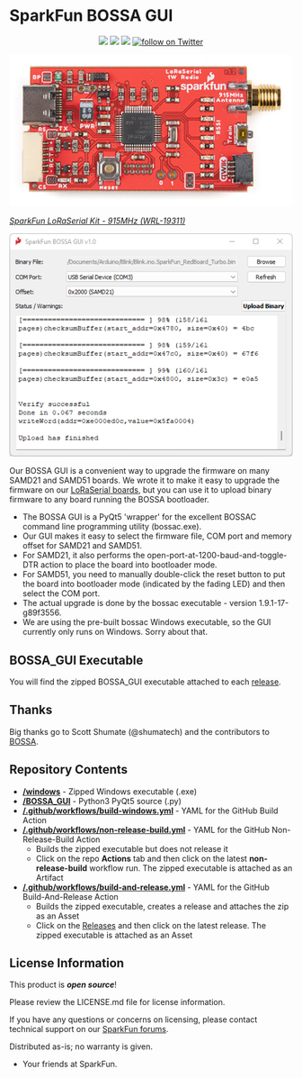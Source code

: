 # SparkFun BOSSA GUI

<p align="center">
  <a href="https://github.com/sparkfun/SparkFun_BOSSA_GUI/issues" alt="Issues">
    <img src="https://img.shields.io/github/issues/sparkfun/SparkFun_BOSSA_GUI.svg" /></a>
  <a href="https://github.com/sparkfun/SparkFun_BOSSA_GUI/actions" alt="Actions">
    <img src="https://github.com/sparkfun/SparkFun_BOSSA_GUI/actions/workflows/build-and-release.yml/badge.svg" /></a>
  <a href="https://github.com/sparkfun/SparkFun_BOSSA_GUI/blob/main/LICENSE.md" alt="License">
    <img src="https://img.shields.io/badge/license-CC%20BY--SA%204.0-EF9421.svg" /></a>
  <a href="https://twitter.com/intent/follow?screen_name=sparkfun">
    <img src="https://img.shields.io/twitter/follow/sparkfun.svg?style=social&logo=twitter" alt="follow on Twitter"></a>
</p>

[![SparkFun LoRaSerial Kit - 915MHz](./img/SparkFun_LoRaSerial_Kit.png)](https://www.sparkfun.com/products/19311)

*[SparkFun LoRaSerial Kit - 915MHz (WRL-19311)](https://www.sparkfun.com/products/19311)*

![BOSSA GUI](./img/BOSSA_GUI.png)

Our BOSSA GUI is a convenient way to upgrade the firmware on many SAMD21 and SAMD51 boards. We wrote it to make it easy to upgrade the firmware on our
[LoRaSerial boards](https://www.sparkfun.com/products/19311), but you can use it to upload binary firmware to any board running the BOSSA bootloader.

* The BOSSA GUI is a PyQt5 'wrapper' for the excellent BOSSAC command line programming utility (bossac.exe).
* Our GUI makes it easy to select the firmware file, COM port and memory offset for SAMD21 and SAMD51.
* For SAMD21, it also performs the open-port-at-1200-baud-and-toggle-DTR action to place the board into bootloader mode.
* For SAMD51, you need to manually double-click the reset button to put the board into bootloader mode (indicated by the fading LED) and then select the COM port.
* The actual upgrade is done by the bossac executable - version 1.9.1-17-g89f3556.
* We are using the pre-built bossac Windows executable, so the GUI currently only runs on Windows. Sorry about that.

## BOSSA_GUI Executable

You will find the zipped BOSSA_GUI executable attached to each [release](https://github.com/sparkfun/SparkFun_BOSSA_GUI/releases).

## Thanks

Big thanks go to Scott Shumate (@shumatech) and the contributors to [BOSSA](https://github.com/shumatech/BOSSA).

## Repository Contents

* **[/windows](./windows)** - Zipped Windows executable (.exe)
* **[/BOSSA_GUI](./BOSSA_GUI)** - Python3 PyQt5 source (.py)
* **[/.github/workflows/build-windows.yml](./.github/workflows/build-windows.yml)** - YAML for the GitHub Build Action
* **[/.github/workflows/non-release-build.yml](./.github/workflows/non-release-build.yml)** - YAML for the GitHub Non-Release-Build Action
  * Builds the zipped executable but does not release it
  * Click on the repo **Actions** tab and then click on the latest **non-release-build** workflow run. The zipped executable is attached as an Artifact
* **[/.github/workflows/build-and-release.yml](./.github/workflows/build-and-release.yml)** - YAML for the GitHub Build-And-Release Action
  * Builds the zipped executable, creates a release and attaches the zip as an Asset
  * Click on the [Releases](https://github.com/sparkfun/SparkFun_BOSSA_GUI/releases) and then click on the latest release. The zipped executable is attached as an Asset

## License Information

This product is _**open source**_! 

Please review the LICENSE.md file for license information. 

If you have any questions or concerns on licensing, please contact technical support on our [SparkFun forums](https://forum.sparkfun.com/viewforum.php?f=152).

Distributed as-is; no warranty is given.

- Your friends at SparkFun.
